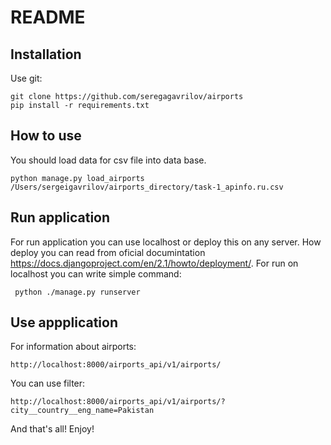 # README 


## Installation
Use git:
```
git clone https://github.com/seregagavrilov/airports
pip install -r requirements.txt
```
## How to use                  
You should load data for csv file into data base.                 
```
python manage.py load_airports /Users/sergeigavrilov/airports_directory/task-1_apinfo.ru.csv
```
## Run application
For run application you can use localhost or deploy this on any server. 
How deploy you can read from oficial documintation https://docs.djangoproject.com/en/2.1/howto/deployment/.
For run on localhost you can write simple command:
```
 python ./manage.py runserver
```
## Use appplication
For information about airports:

```
http://localhost:8000/airports_api/v1/airports/
```

You can use filter:
```
http://localhost:8000/airports_api/v1/airports/?city__country__eng_name=Pakistan
```
And that's all! Enjoy!
